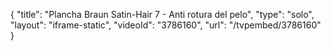 {
    "title": "Plancha Braun Satin-Hair 7 - Anti rotura del pelo",
    "type": "solo",
    "layout": "iframe-static",
    "videoId": "3786160",
    "url": "\/tvpembed\/3786160"
}